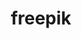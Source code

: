 ---
blog: https://www.freepik.com/blog
facebook: https://www.facebook.com/Freepik
logohandle: freepik
sort: freepik
title: freepik
twitter: Freepik_Vectors
website: https://www.freepik.com/
---